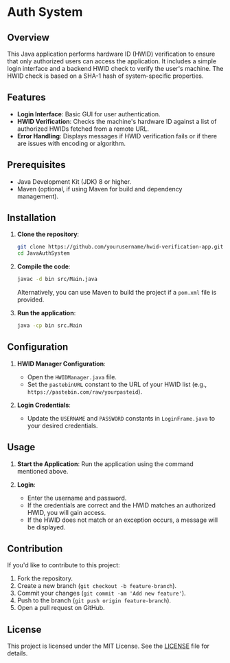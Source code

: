 # Auth System

## Overview

This Java application performs hardware ID (HWID) verification to ensure that only authorized users can access the application. It includes a simple login interface and a backend HWID check to verify the user's machine. The HWID check is based on a SHA-1 hash of system-specific properties.

## Features

- **Login Interface**: Basic GUI for user authentication.
- **HWID Verification**: Checks the machine's hardware ID against a list of authorized HWIDs fetched from a remote URL.
- **Error Handling**: Displays messages if HWID verification fails or if there are issues with encoding or algorithm.

## Prerequisites

- Java Development Kit (JDK) 8 or higher.
- Maven (optional, if using Maven for build and dependency management).

## Installation

1. **Clone the repository**:

   ```bash
   git clone https://github.com/yourusername/hwid-verification-app.git
   cd JavaAuthSystem
   ```

2. **Compile the code**:

   ```bash
   javac -d bin src/Main.java
   ```

   Alternatively, you can use Maven to build the project if a `pom.xml` file is provided.

3. **Run the application**:

   ```bash
   java -cp bin src.Main
   ```

## Configuration

1. **HWID Manager Configuration**:
   - Open the `HWIDManager.java` file.
   - Set the `pastebinURL` constant to the URL of your HWID list (e.g., `https://pastebin.com/raw/yourpasteid`).

2. **Login Credentials**:
   - Update the `USERNAME` and `PASSWORD` constants in `LoginFrame.java` to your desired credentials.

## Usage

1. **Start the Application**:
   Run the application using the command mentioned above.

2. **Login**:
   - Enter the username and password.
   - If the credentials are correct and the HWID matches an authorized HWID, you will gain access.
   - If the HWID does not match or an exception occurs, a message will be displayed.

## Contribution

If you'd like to contribute to this project:

1. Fork the repository.
2. Create a new branch (`git checkout -b feature-branch`).
3. Commit your changes (`git commit -am 'Add new feature'`).
4. Push to the branch (`git push origin feature-branch`).
5. Open a pull request on GitHub.

## License

This project is licensed under the MIT License. See the [LICENSE](LICENSE) file for details.
